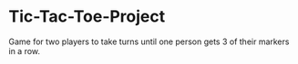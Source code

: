 # Tic-Tac-Toe-Project
Game for two players to take turns until one person gets 3 of their markers in a row.
